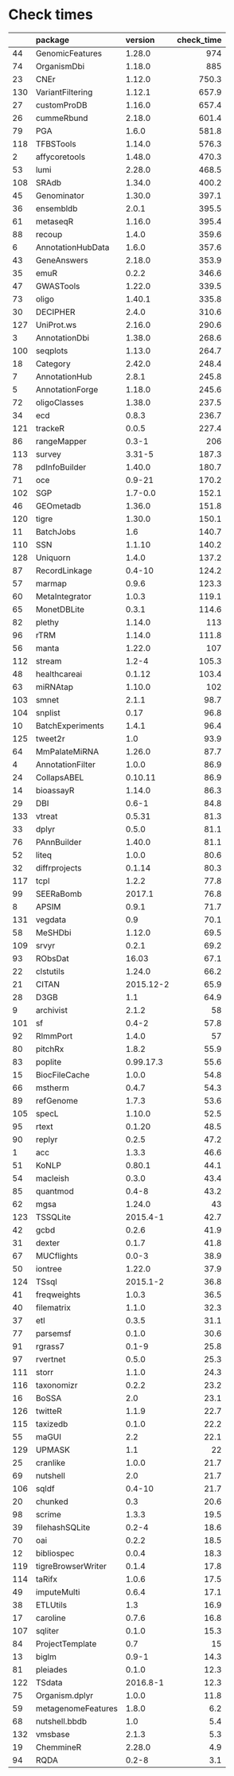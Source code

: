 # Check times

|    |package            |version   | check_time|
|:---|:------------------|:---------|----------:|
|44  |GenomicFeatures    |1.28.0    |        974|
|74  |OrganismDbi        |1.18.0    |        885|
|23  |CNEr               |1.12.0    |      750.3|
|130 |VariantFiltering   |1.12.1    |      657.9|
|27  |customProDB        |1.16.0    |      657.4|
|26  |cummeRbund         |2.18.0    |      601.4|
|79  |PGA                |1.6.0     |      581.8|
|118 |TFBSTools          |1.14.0    |      576.3|
|2   |affycoretools      |1.48.0    |      470.3|
|53  |lumi               |2.28.0    |      468.5|
|108 |SRAdb              |1.34.0    |      400.2|
|45  |Genominator        |1.30.0    |      397.1|
|36  |ensembldb          |2.0.1     |      395.5|
|61  |metaseqR           |1.16.0    |      395.4|
|88  |recoup             |1.4.0     |      359.6|
|6   |AnnotationHubData  |1.6.0     |      357.6|
|43  |GeneAnswers        |2.18.0    |      353.9|
|35  |emuR               |0.2.2     |      346.6|
|47  |GWASTools          |1.22.0    |      339.5|
|73  |oligo              |1.40.1    |      335.8|
|30  |DECIPHER           |2.4.0     |      310.6|
|127 |UniProt.ws         |2.16.0    |      290.6|
|3   |AnnotationDbi      |1.38.0    |      268.6|
|100 |seqplots           |1.13.0    |      264.7|
|18  |Category           |2.42.0    |      248.4|
|7   |AnnotationHub      |2.8.1     |      245.8|
|5   |AnnotationForge    |1.18.0    |      245.6|
|72  |oligoClasses       |1.38.0    |      237.5|
|34  |ecd                |0.8.3     |      236.7|
|121 |trackeR            |0.0.5     |      227.4|
|86  |rangeMapper        |0.3-1     |        206|
|113 |survey             |3.31-5    |      187.3|
|78  |pdInfoBuilder      |1.40.0    |      180.7|
|71  |oce                |0.9-21    |      170.2|
|102 |SGP                |1.7-0.0   |      152.1|
|46  |GEOmetadb          |1.36.0    |      151.8|
|120 |tigre              |1.30.0    |      150.1|
|11  |BatchJobs          |1.6       |      140.7|
|110 |SSN                |1.1.10    |      140.2|
|128 |Uniquorn           |1.4.0     |      137.2|
|87  |RecordLinkage      |0.4-10    |      124.2|
|57  |marmap             |0.9.6     |      123.3|
|60  |MetaIntegrator     |1.0.3     |      119.1|
|65  |MonetDBLite        |0.3.1     |      114.6|
|82  |plethy             |1.14.0    |        113|
|96  |rTRM               |1.14.0    |      111.8|
|56  |manta              |1.22.0    |        107|
|112 |stream             |1.2-4     |      105.3|
|48  |healthcareai       |0.1.12    |      103.4|
|63  |miRNAtap           |1.10.0    |        102|
|103 |smnet              |2.1.1     |       98.7|
|104 |snplist            |0.17      |       96.8|
|10  |BatchExperiments   |1.4.1     |       96.4|
|125 |tweet2r            |1.0       |       93.9|
|64  |MmPalateMiRNA      |1.26.0    |       87.7|
|4   |AnnotationFilter   |1.0.0     |       86.9|
|24  |CollapsABEL        |0.10.11   |       86.9|
|14  |bioassayR          |1.14.0    |       86.3|
|29  |DBI                |0.6-1     |       84.8|
|133 |vtreat             |0.5.31    |       81.3|
|33  |dplyr              |0.5.0     |       81.1|
|76  |PAnnBuilder        |1.40.0    |       81.1|
|52  |liteq              |1.0.0     |       80.6|
|32  |diffrprojects      |0.1.14    |       80.3|
|117 |tcpl               |1.2.2     |       77.8|
|99  |SEERaBomb          |2017.1    |       76.8|
|8   |APSIM              |0.9.1     |       71.7|
|131 |vegdata            |0.9       |       70.1|
|58  |MeSHDbi            |1.12.0    |       69.5|
|109 |srvyr              |0.2.1     |       69.2|
|93  |RObsDat            |16.03     |       67.1|
|22  |clstutils          |1.24.0    |       66.2|
|21  |CITAN              |2015.12-2 |       65.9|
|28  |D3GB               |1.1       |       64.9|
|9   |archivist          |2.1.2     |         58|
|101 |sf                 |0.4-2     |       57.8|
|92  |RImmPort           |1.4.0     |         57|
|80  |pitchRx            |1.8.2     |       55.9|
|83  |poplite            |0.99.17.3 |       55.6|
|15  |BiocFileCache      |1.0.0     |       54.8|
|66  |mstherm            |0.4.7     |       54.3|
|89  |refGenome          |1.7.3     |       53.6|
|105 |specL              |1.10.0    |       52.5|
|95  |rtext              |0.1.20    |       48.5|
|90  |replyr             |0.2.5     |       47.2|
|1   |acc                |1.3.3     |       46.6|
|51  |KoNLP              |0.80.1    |       44.1|
|54  |macleish           |0.3.0     |       43.4|
|85  |quantmod           |0.4-8     |       43.2|
|62  |mgsa               |1.24.0    |         43|
|123 |TSSQLite           |2015.4-1  |       42.7|
|42  |gcbd               |0.2.6     |       41.9|
|31  |dexter             |0.1.7     |       41.8|
|67  |MUCflights         |0.0-3     |       38.9|
|50  |iontree            |1.22.0    |       37.9|
|124 |TSsql              |2015.1-2  |       36.8|
|41  |freqweights        |1.0.3     |       36.5|
|40  |filematrix         |1.1.0     |       32.3|
|37  |etl                |0.3.5     |       31.1|
|77  |parsemsf           |0.1.0     |       30.6|
|91  |rgrass7            |0.1-9     |       25.8|
|97  |rvertnet           |0.5.0     |       25.3|
|111 |storr              |1.1.0     |       24.3|
|116 |taxonomizr         |0.2.2     |       23.2|
|16  |BoSSA              |2.0       |       23.1|
|126 |twitteR            |1.1.9     |       22.7|
|115 |taxizedb           |0.1.0     |       22.2|
|55  |maGUI              |2.2       |       22.1|
|129 |UPMASK             |1.1       |         22|
|25  |cranlike           |1.0.0     |       21.7|
|69  |nutshell           |2.0       |       21.7|
|106 |sqldf              |0.4-10    |       21.7|
|20  |chunked            |0.3       |       20.6|
|98  |scrime             |1.3.3     |       19.5|
|39  |filehashSQLite     |0.2-4     |       18.6|
|70  |oai                |0.2.2     |       18.5|
|12  |bibliospec         |0.0.4     |       18.3|
|119 |tigreBrowserWriter |0.1.4     |       17.8|
|114 |taRifx             |1.0.6     |       17.5|
|49  |imputeMulti        |0.6.4     |       17.1|
|38  |ETLUtils           |1.3       |       16.9|
|17  |caroline           |0.7.6     |       16.8|
|107 |sqliter            |0.1.0     |       15.3|
|84  |ProjectTemplate    |0.7       |         15|
|13  |biglm              |0.9-1     |       14.3|
|81  |pleiades           |0.1.0     |       12.3|
|122 |TSdata             |2016.8-1  |       12.3|
|75  |Organism.dplyr     |1.0.0     |       11.8|
|59  |metagenomeFeatures |1.8.0     |        6.2|
|68  |nutshell.bbdb      |1.0       |        5.4|
|132 |vmsbase            |2.1.3     |        5.3|
|19  |ChemmineR          |2.28.0    |        4.9|
|94  |RQDA               |0.2-8     |        3.1|


